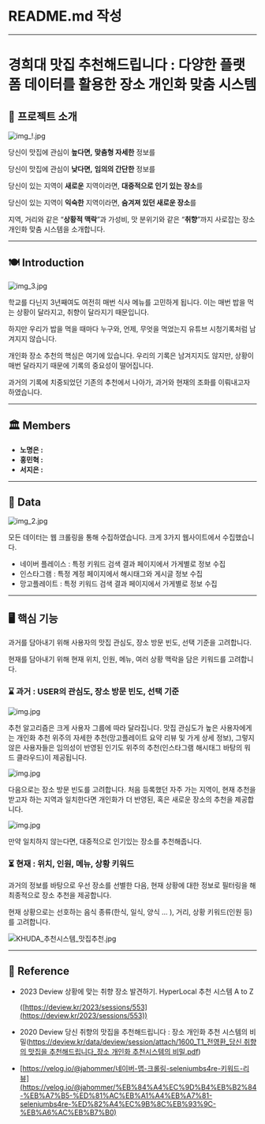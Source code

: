 # README.md 작성

---

# 경희대 맛집 추천해드립니다 : 다양한 플랫폼 데이터를 활용한 장소 개인화 맞춤 시스템

## **📑** 프로젝트 소개

![img_!.jpg](README%20md%20%E1%84%8C%E1%85%A1%E1%86%A8%E1%84%89%E1%85%A5%E1%86%BC%2073d729218fd848a0a8f9c8c0819cea69/img_!.jpg)

당신이 맛집에 관심이 **높다면,** **맞춤형 자세한** 정보를 

당신이 맛집에 관심이 **낮다면,** **임의의 간단한** 정보를 

당신이 있는 지역이 **새로운** 지역이라면, **대중적으로 인기 있는 장소**를 

당신이 있는 지역이 **익숙한** 지역이라면, **숨겨져 있던 새로운 장소**를

지역, 거리와 같은 “**상황적 맥락**”과 가성비, 맛 분위기와 같은 “**취향**”까지 사로잡는 장소 개인화 맞춤 시스템을 소개합니다. 

---

## 🍽️ Introduction

![img_3.jpg](README%20md%20%E1%84%8C%E1%85%A1%E1%86%A8%E1%84%89%E1%85%A5%E1%86%BC%2073d729218fd848a0a8f9c8c0819cea69/img_3.jpg)

학교를 다닌지 3년째여도 여전히 매번 식사 메뉴를 고민하게 됩니다. 이는 매번 밥을 먹는 상황이 달라지고, 취향이 달라지기 때문입니다. 

하지만 우리가 밥을 먹을 때마다 누구와, 언제, 무엇을 먹었는지 유튜브 시청기록처럼 남겨지지 않습니다. 

개인화 장소 추천의 핵심은 여기에 있습니다. 우리의 기록은 남겨지지도 않지만, 상황이 매번 달라지기 때문에 기록의 중요성이 떨어집니다. 

과거의 기록에 치중되었던 기존의 추천에서 나아가, 과거와 현재의 조화를 이뤄내고자 하였습니다.

---

## 🏛️ Members

- **노명은 :**
- **홍민혁 :**
- **서지은 :**

---

## 📑 Data

![img_2.jpg](README%20md%20%E1%84%8C%E1%85%A1%E1%86%A8%E1%84%89%E1%85%A5%E1%86%BC%2073d729218fd848a0a8f9c8c0819cea69/img_2.jpg)

모든 데이터는 웹 크롤링을 통해 수집하였습니다. 크게 3가지 웹사이트에서 수집했습니다.

- 네이버 플레이스 : 특정 키워드 검색 결과 페이지에서 가게별로 정보 수집
- 인스타그램 : 특정 계정 페이지에서 해시태그와 게시글 정보 수집
- 망고플레이트 : 특정 키워드 검색 결과 페이지에서 가게별로 정보 수집

---

## 🖥️ 핵심 기능

과거를 담아내기 위해 사용자의 맛집 관심도, 장소 방문 빈도, 선택 기준을 고려합니다. 

현재를 담아내기 위해 현재 위치, 인원, 메뉴, 여러 상황 맥락을 담은 키워드를 고려합니다. 

### ⌛️ 과거 : USER의 관심도, 장소 방문 빈도, 선택 기준

![img.jpg](README%20md%20%E1%84%8C%E1%85%A1%E1%86%A8%E1%84%89%E1%85%A5%E1%86%BC%2073d729218fd848a0a8f9c8c0819cea69/img.jpg)

추천 알고리즘은 크게 사용자 그룹에 따라 달라집니다. 맛집 관심도가 높은 사용자에게는 개인화 추천 위주의 자세한 추천(망고플레이트 요약 리뷰 및 가게 상세 정보), 그렇지 않은 사용자들은 임의성이 반영된 인기도 위주의 추천(인스타그램 해시태그 바탕의 워드 클라우드)이 제공됩니다.

![img.jpg](README%20md%20%E1%84%8C%E1%85%A1%E1%86%A8%E1%84%89%E1%85%A5%E1%86%BC%2073d729218fd848a0a8f9c8c0819cea69/img%201.jpg)

다음으로는 장소 방문 빈도를 고려합니다. 처음 등록했던 자주 가는 지역이, 현재 추천을 받고자 하는 지역과 일치한다면 개인화가 더 반영된, 혹은 새로운 장소의 추천을 제공합니다.

![img.jpg](README%20md%20%E1%84%8C%E1%85%A1%E1%86%A8%E1%84%89%E1%85%A5%E1%86%BC%2073d729218fd848a0a8f9c8c0819cea69/img%202.jpg)

만약 일치하지 않는다면, 대중적으로 인기있는 장소를 추천해줍니다. 

### ⏳ 현재 : 위치, 인원, 메뉴, 상황 키워드

과거의 정보를 바탕으로 우선 장소를 선별한 다음, 현재 상황에 대한 정보로 필터링을 해 최종적으로 장소 추천을 제공합니다. 

현재 상황으로는 선호하는 음식 종류(한식, 일식, 양식 … ), 거리, 상황 키워드(인원 등)를 고려합니다.

![KHUDA_추천시스템_맛집추천.jpg](README%20md%20%E1%84%8C%E1%85%A1%E1%86%A8%E1%84%89%E1%85%A5%E1%86%BC%2073d729218fd848a0a8f9c8c0819cea69/KHUDA_%25E1%2584%258E%25E1%2585%25AE%25E1%2584%258E%25E1%2585%25A5%25E1%2586%25AB%25E1%2584%2589%25E1%2585%25B5%25E1%2584%2589%25E1%2585%25B3%25E1%2584%2590%25E1%2585%25A6%25E1%2586%25B7_%25E1%2584%2586%25E1%2585%25A1%25E1%2586%25BA%25E1%2584%258C%25E1%2585%25B5%25E1%2586%25B8%25E1%2584%258E%25E1%2585%25AE%25E1%2584%258E%25E1%2585%25A5%25E1%2586%25AB.jpg)

---

## 🔎 Reference

- 2023 Deview 상황에 맞는 취향 장소 발견하기. HyperLocal 추천 시스템 A to Z
    
    ([https://deview.kr/2023/sessions/553](https://deview.kr/2023/sessions/553))
    
- 2020 Deview 당신 취향의 맛집을 추천해드립니다 : 장소 개인화 추천 시스템의 비밀([https://deview.kr/data/deview/session/attach/1600_T1_전영환_당신 취향의 맛집을 추천해드립니다_장소 개인화 추천시스템의 비밀.pdf](https://deview.kr/data/deview/session/attach/1600_T1_%EC%A0%84%EC%98%81%ED%99%98_%EB%8B%B9%EC%8B%A0%20%EC%B7%A8%ED%96%A5%EC%9D%98%20%EB%A7%9B%EC%A7%91%EC%9D%84%20%EC%B6%94%EC%B2%9C%ED%95%B4%EB%93%9C%EB%A6%BD%EB%8B%88%EB%8B%A4_%EC%9E%A5%EC%86%8C%20%EA%B0%9C%EC%9D%B8%ED%99%94%20%EC%B6%94%EC%B2%9C%EC%8B%9C%EC%8A%A4%ED%85%9C%EC%9D%98%20%EB%B9%84%EB%B0%80.pdf))
- [https://velog.io/@jahommer/네이버-맵-크롤링-seleniumbs4re-키워드-리뷰](https://velog.io/@jahommer/%EB%84%A4%EC%9D%B4%EB%B2%84-%EB%A7%B5-%ED%81%AC%EB%A1%A4%EB%A7%81-seleniumbs4re-%ED%82%A4%EC%9B%8C%EB%93%9C-%EB%A6%AC%EB%B7%B0)